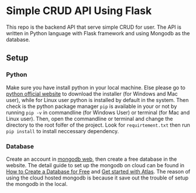 # Simple CRUD API Using Flask

This repo is the backend API that serve simple CRUD for user.
The API is written in Python language with Flask framework and using Mongodb
as the database.

## Setup

### Python

Make sure you have install python in your local machine.
Else please go to [python official website](https://www.python.org/)
to download the installer (for Windows and Mac user), while for Linux user
python is installed by default in the system. Then check is the python package manager `pip`
is available in your or not by running `pip -v` in commandline (for Windows User)
or terminal (for Mac and Linux user). Then, open the commandline or terminal and change the directory to the root folfer of the project. Look for `requirtement.txt` then run `pip install` to install neccessary dependency.

### Database

Create an account in [mongodb web](https://www.mongodb.com/), then create a free
database in the website. The detail guide to set up the mongodb on cloud can be
found in [How to Create a Database for Free](https://www.mongodb.com/database/free)
and [Get started with Atlas](https://docs.atlas.mongodb.com/getting-started/). The reason
of using the cloud hosted mongodb is because it save out the trouble of setup
the mongodb in the local.
